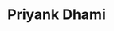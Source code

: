 ---
title: "Priyank Dhami"
description: "Priyank Dhami is the Vice President of Global Business Development & Partnerships at Improwised Technologies. With strong expertise in platform engineering, open-source ecosystems, and solution architecture, he bridges the gap between technology and business to deliver impactful, client-centric solutions."
linkedin: "https://www.linkedin.com/in/priyank-dhami/"
image: "$lib/images/teams/Priyank.jpg"
---